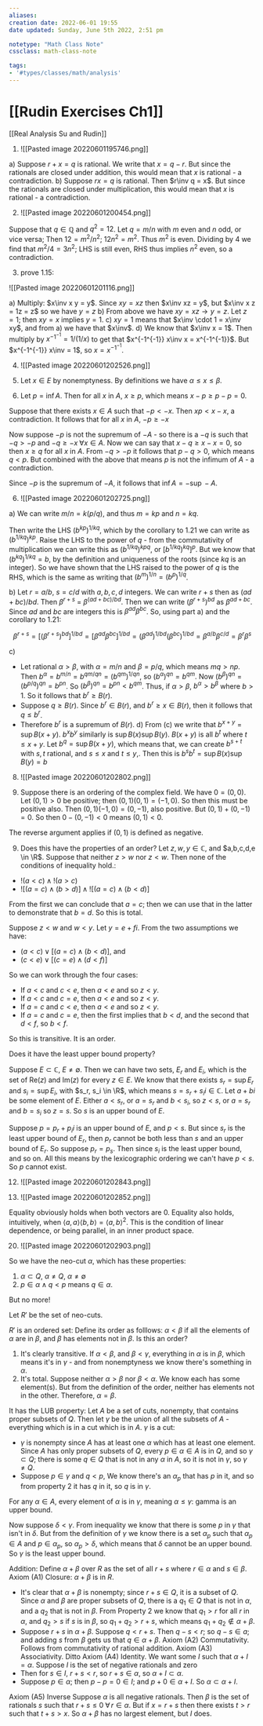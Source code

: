 ```yaml
---
aliases:
creation date: 2022-06-01 19:55
date updated: Sunday, June 5th 2022, 2:51 pm

notetype: "Math Class Note"
cssclass: math-class-note

tags: 
- '#types/classes/math/analysis'
---
```


# [[Rudin Exercises Ch1]]
[[Real Analysis Su and Rudin]]

1) ![[Pasted image 20220601195746.png]]

a) Suppose $r + x = q$ is rational. We write that $x = q - r$. But since the rationals are closed under addition, this would mean that $x$ is rational - a contradiction. 
b) Suppose $rx = q$ is rational. Then $r\inv q = x$.   But since the rationals are closed under multiplication, this would mean that $x$ is rational - a contradiction. 

2) ![[Pasted image 20220601200454.png]]

Suppose that $q \in \mathbb{Q}$ and $q^2 = 12$. Let $q = m/n$ with $m$ even and $n$ odd, or vice versa; Then $12 = m^2/n^2$; $12 n^2 = m^2$. Thus $m^2$ is even. Dividing by $4$ we find that $m^2/4 = 3n^2$; LHS is still even, RHS thus implies $n^2$ even, so a contradiction. 

3) prove 1.15:

![[Pasted image 20220601201116.png]]

a) Multiply: $x\inv x y = y$. Since $xy = xz$ then $x\inv xz = y$, but $x\inv x z = 1z = z$ so we have $y = z$
b) From above we have $xy = xz \to y = z$. Let $z = 1$; then $xy = x$ implies $y = 1$. 
c) $xy = 1$ means that $x\inv \cdot 1 = x\inv xy$, and from a) we have that  $x\inv$.
d) We know that $x\inv x = 1$. Then multiply by $x^{-1^{-1}} = 1/(1/x)$ to get that $x^{-1^{-1}} x\inv x = x^{-1^{-1}}$. But $x^{-1^{-1}} x\inv = 1$, so $x = x^{-1^{-1}}$. 

4) ![[Pasted image 20220601202526.png]]

4) Let $x \in E$ by nonemptyness. By definitions we have $\alpha \leq x \leq \beta$. 
5) Let $p = \inf A$. Then for all $x$ in $A$, $x \geq p$, which means $x - p \geq p - p = 0$. 

Suppose that there exists $x \in A$ such that $-p < -x$. Then $xp < x - x$, a contradiction. It follows that for all $x$ in $A$, $-p \geq -x$ 

Now suppose $-p$ is not the supremum of $-A$ - so there is a  $-q$ is such that $-q > -p$ and $-q \geq -x \; \forall x \in A$. 
Now we can say that $x - q \geq x - x = 0$, so then $x \geq q$ for all $x$ in $A$. 
From $-q > -p$ it follows that  $p - q > 0$, which means $q < p$. But combined with the above that means $p$ is not the infimum of $A$ - a contradiction. 

Since $-p$ is the supremum of $-A$, it follows that $\inf A = - \sup -A$. 


6) ![[Pasted image 20220601202725.png]]

a) We can write $m/n = k(p/q)$, and thus $m = kp$ and $n = kq$. 

Then write the LHS $(b^{kp})^{1/kq}$, which by the corollary to 1.21 we can write as $(b^{1/kq} )^{kp}$. Raise the LHS to the power of $q$ - from the commutativity of multiplication we can write this as $(b^{1/kq} )^{kpq}$, or $[b^{1/kq} )^{kq}]^p$. But we know that $(b^{kq})^{1/kq} = b$, by the definition and uniqueness of the roots (since $kq$ is an integer). So we have shown that the LHS raised to the power of $q$ is the RHS, which is the same as writing that $(b^m)^{1/n} = (b^p)^{1/q}$.

b) Let $r = a/b$, $s = c/d$ with $a,b,c,d$ integers. We can write $r + s$ then as $(ad + bc)/bd$. 
Then $\beta^{r + s}$ = $\beta^{(ad + bc)/bd}$. Then we can write $(\beta^{r+s})^{bd}$ as $\beta^{ad + bc}$. Since $ad$ and $bc$ are integers this is $\beta^{ad}\beta^{bc}$. So, using part a) and the corollary to 1.21:

$$\beta^{r+s} = [(\beta^{r+s})^{bd}]^{1/bd} = [\beta^{ad}\beta^{bc}]^{1/bd} = (\beta^{ad})^{1/bd}(\beta^{bc})^{1/bd} = \beta^{a/b}\beta^{c/d} = \beta^r\beta^s$$

c) 
- Let rational $\alpha > \beta$, with $\alpha = m/n$ and $\beta = p/q$, which means $mq > np$. Then $b^\alpha = b^{m/n} = b^{qm/qn} = (b^{qm})^{1/qn}$, so $(b^\alpha)^{qn} = b^{qm}$. Now $(b^\beta)^{qn} = (b^{p/q})^{qn} = b^{pn}$. So $(b^\beta)^{qn} = b^{pn} < b^{qm}$. Thus, if $\alpha > \beta$, $b^\alpha > b^\beta$ where $b > 1$.  So it follows that $b^r \geq B(r)$.  
- Suppose $q \geq B(r)$. Since $b^r \in B(r)$, and $b^r \geq x \in B(r)$, then it follows that $q \leq b^r$. 
- Therefore $b^r$ is a supremum of $B(r)$. 
d) From (c) we write that $b^{x + y} = \sup B(x + y)$. $b^x b^y$ similarly is $\sup B(x) \sup B(y)$. 
$B(x + y)$ is all $b^t$ where $t \leq x + y$. Let $b^q = \sup B(x + y)$, which means that, we can create $b^{s+t}$ with $s, t$ rational, and $s \leq x$ and $t \leq y$,. Then this is $b^sb^t = \sup B(x) \sup B(y) = b$

8) ![[Pasted image 20220601202802.png]]


8) Suppose there is an ordering of the complex field. We have $0 = (0,0)$. 
Let $(0,1) >0$ be positive; then $(0,1)(0,1) = (-1,0)$. So then this must be positive also. 
Then $(0,1)(-1,0) = (0, -1)$, also positive. But $(0,1) + (0,-1) = 0$. 
So then $0-(0,-1) <0$ means $(0,1) < 0$.

The reverse argument applies if $(0,1)$ is defined as negative. 

9) Does this have the properties of an order? 
Let $z,w,y \in \mathbb C$, and $a,b,c,d,e \in \R$. Suppose that neither $z > w$ nor $z < w$. Then none of the conditions of inequality hold.:
- $!(a < c) \land !(a > c)$
- $![(a = c) \land (b > d)] \land ![(a = c) \land (b < d)]$

From the first we can conclude that $a = c$; then we can use that in the latter to demonstrate that $b = d$.  So this is total. 

Suppose $z < w$ and $w < y$. Let $y = e + fi$. From the two assumptions we have:
- $(a < c) \lor [(a =c) \land (b < d) ]$, and 
- $(c < e) \lor [(c = e) \land (d < f) ]$

So we can work through the four cases:
- If $a < c$ and $c< e$, then $a < e$ and so $z < y$.
- If $a < c$ and $c = e$, then $a < e$ and so $z < y$.
- If $a =c$ and $c < e$, then $a<e$ and so $z < y$. 
- If $a = c$ and $c = e$, then the first implies that $b < d$, and the second that $d < f$, so $b < f$. 

So this is transitive. 
It is an order. 

Does it have the least upper bound property? 

Suppose $E \subset \mathbb C$, $E \neq \emptyset$. Then we can have two sets, $E_r$ and $E_i$, which is the set of $\text{Re}(z)$ and $\text{Im}(z)$ for every $z \in E$. We know that there exists $s_r = \sup E_r$ and $s_i = \sup E_i$, with $s_r, s_i \in \R$, which means $s = s_r + s_i i \in \mathbb C$. 
Let $a + bi$ be some element of $E$. Either $a < s_r$,  or $a = s_r$ and $b < s_i$, so $z<s$, or $a = s_r$ and $b = s_i$ so $z = s$. So $s$ is an upper bound of $E$. 

Suppose $p = p_r + p_i i$ is an upper bound of $E$, and $p < s$.
But since $s_r$ is the least upper bound of $E_r$, then $p_r$ cannot be both less than $s$ and an upper bound of $E_r$. So suppose $p_r = p_s$. Then since $s_i$ is the least upper bound, and so on.
All this means by the lexicographic ordering we can't have $p < s$. So $p$ cannot exist.


12) ![[Pasted image 20220601202843.png]]


15) ![[Pasted image 20220601202852.png]]


Equality obviously holds when both vectors are $0$. Equality also holds, intuitively, when $\langle a,a\rangle \langle b,b \rangle = \langle a,b \rangle^2$. This is the condition of linear dependence, or being parallel, in an inner product space. 



20) ![[Pasted image 20220601202903.png]]

So we have the neo-cut $\alpha$, which has these properties:
1) $\alpha \subset Q$, $\alpha \neq Q$, $\alpha \neq \emptyset$
2) $p \in \alpha \land q < p$ means $q \in \alpha$. 

But no more!

Let $R'$ be the set of neo-cuts. 

$R'$ is an ordered set:
Define its order as folllows: $\alpha < \beta$ if all the elements of $\alpha$ are in $\beta$, and $\beta$ has elements not in $\beta$. Is this an order?
1) It's clearly transitive. If $\alpha < \beta$, and $\beta < \gamma$, everything in $\alpha$ is in $\beta$, which means it's in $\gamma$ - and from nonemptyness we know there's something in $\alpha$.
2) It's total. Suppose neither $\alpha > \beta$ nor $\beta < \alpha$. We know each has some element(s). But from the definition of the order, neither has elements not in the other. Therefore, $\alpha = \beta$. 

It has the LUB property:
Let $A$ be a set of cuts, nonempty, that contains proper subsets of $Q$. Then let $\gamma$ be the union of all the subsets of $A$ - everything which is in a cut which is in $A$. $\gamma$ is a cut:
- $\gamma$ is nonempty since $A$ has at least one $\alpha$ which has at least one element. Since $A$ has only proper subsets of $Q$, every $p \in \alpha \in A$ is in $Q$, and so $\gamma \subset Q$;  there is some $q \in Q$ that is not in any $\alpha$ in $A$, so it is not in $\gamma$, so $\gamma \neq Q$.
- Suppose $p \in \gamma$ and $q < p$, We know there's an $\alpha_p$ that has $p$ in it, and so from property 2 it has $q$ in it, so $q$ is in $\gamma$.

For any $\alpha \in A$, every element of $\alpha$ is in $\gamma$, meaning $\alpha \leq \gamma$: gamma is an upper bound.

Now suppose $\delta < \gamma$. From inequality we know that there is some $p$ in $\gamma$ that isn't in $\delta$. But from the definition of $\gamma$ we know there is a set $\alpha_p$ such that $\alpha_p \in A$ and $p \in \alpha_p$, so $\alpha_p > \delta$, which means that $\delta$ cannot be an upper bound. So $\gamma$ is the least upper bound. 

Addition:
Define $\alpha + \beta$ over $R$ as the set of all $r + s$ where $r \in \alpha$ and $s \in \beta$. 
Axiom (A1) Closure: $\alpha + \beta$ is in $R$.
- It's clear that $\alpha + \beta$ is nonempty; since $r + s \in Q$, it is a subset of $Q$. Since $\alpha$ and $\beta$ are proper subsets of $Q$, there is a $q_1 \in Q$ that is not in $\alpha$, and a $q_2$ that is not in $\beta$. From Property 2 we know that $q_1 > r$ for all $r$ in $\alpha$, and $q_2 > s$ if $s$ is in $\beta$, so $q_1 + q_2> r+ s$, which means $q_1 + q_2 \notin \alpha + \beta$.  
- Suppose $r + s$ in $\alpha + \beta$. Suppose $q < r + s$. Then $q - s < r$; so $q - s \in a$; and adding $s$ from $\beta$ gets us that $q \in \alpha + \beta$.
Axiom (A2) Commutativity. Follows from commutativity of rational addition.
Axiom (A3) Associativity. Ditto
Axiom (A4) Identity. We want some $I$ such that $\alpha + I = \alpha$. Suppose $I$ is the set of negative rationals and zero
- Then for $s \in I$, $r + s < r$, so $r + s \in \alpha$, so $\alpha + I \subset \alpha$. 
- Suppose $p \in \alpha$; then $p - p = 0 \in I$; and $p + 0 \in \alpha + I$. So $\alpha \subset \alpha + I$. 

Axiom (A5) Inverse
Suppose $\alpha$ is all negative rationals. Then $\beta$ is the set of rationals $s$ such that $r  + s \leq 0 \; \forall\,  r \in \alpha$. But if $x = r + s$ then there exists $t > r$ such that $t + s > x$. So $\alpha + \beta$ has no largest element, but $I$ does. 
